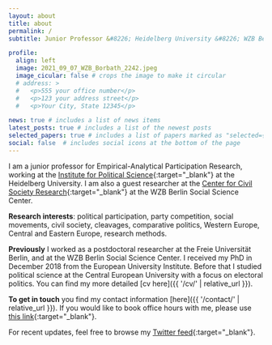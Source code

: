 ```yaml
---
layout: about
title: about
permalink: /
subtitle: Junior Professor &#8226; Heidelberg University &#8226; WZB Berlin Social Science Center

profile:
  align: left
  image: 2021_09_07_WZB_Borbath_2242.jpeg
  image_cicular: false # crops the image to make it circular
  # address: >
  #   <p>555 your office number</p>
  #   <p>123 your address street</p>
  #   <p>Your City, State 12345</p>

news: true # includes a list of news items
latest_posts: true # includes a list of the newest posts
selected_papers: true # includes a list of papers marked as "selected={true}"
social: false  # includes social icons at the bottom of the page
---
```


I am a junior professor for Empirical-Analytical Participation Research, working at the [Institute for Political Science](https://www.uni-heidelberg.de/politikwissenschaften/){:target="_blank"} at the Heidelberg University. I am also a guest researcher at the [Center for Civil Society Research](https://www.wzb.eu/en/research/trans-sectoral-research/center-for-civil-society-research){:target="_blank"} at the WZB Berlin Social Science Center.

__Research interests__: political participation, party competition, social movements, civil society, cleavages, comparative politics, Western Europe, Central and Eastern Europe, research methods.

__Previously__ I worked as a postdoctoral researcher at the Freie Universität Berlin, and at the WZB Berlin Social Science Center. I received my PhD in December 2018 from the European University Institute. Before that I studied political science at the Central European University with a focus on electoral politics. You can find my more detailed [cv here]({{ '/cv/' | relative_url }}).

__To get in touch__ you find my contact information [here]({{ '/contact/' | relative_url }}). If you would like to book office hours with me, please use [this link](https://calendly.com/endre-borbath/office-hour){:target="_blank"}. 

For recent updates, feel free to browse my [Twitter feed](https://twitter.com/eborbath){:target="_blank"}.
